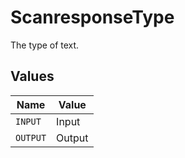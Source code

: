 # ScanresponseType

The type of text.


## Values

| Name     | Value    |
| -------- | -------- |
| `INPUT`  | Input    |
| `OUTPUT` | Output   |